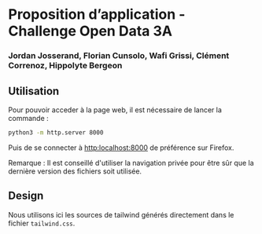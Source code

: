 # Proposition d’application - Challenge Open Data 3A
### Jordan Josserand, Florian Cunsolo, Wafi Grissi, Clément Correnoz, Hippolyte Bergeon

## Utilisation

Pour pouvoir acceder à la page web, il est nécessaire de lancer la commande : 
```bash
python3 -m http.server 8000
```

Puis de se connecter à [http:localhost:8000](http:localhost:8000) de préférence sur Firefox.

Remarque : Il est conseillé d'utiliser la navigation privée pour être sûr que la dernière version des fichiers soit utilisée.

## Design

Nous utilisons ici les sources de tailwind générés directement dans le fichier `tailwind.css`.